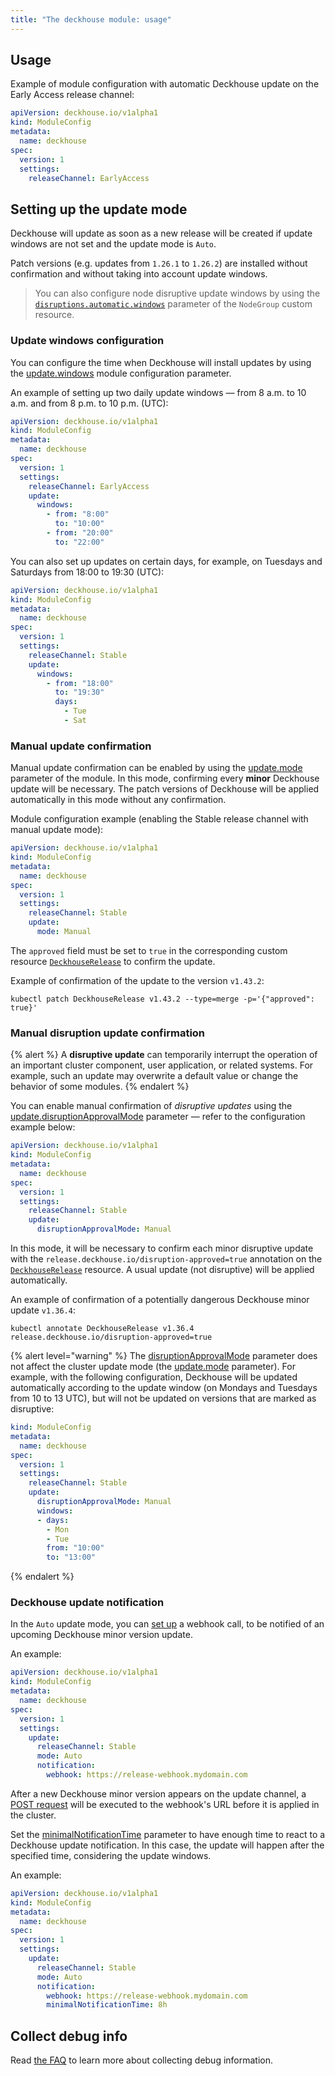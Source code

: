 ```yaml
---
title: "The deckhouse module: usage"
---
```


## Usage

Example of module configuration with automatic Deckhouse update on the Early Access release channel:

```yaml
apiVersion: deckhouse.io/v1alpha1
kind: ModuleConfig
metadata:
  name: deckhouse
spec:
  version: 1
  settings:
    releaseChannel: EarlyAccess
```

## Setting up the update mode

Deckhouse will update as soon as a new release will be created if update windows are not set and the update mode is `Auto`.

Patch versions (e.g. updates from `1.26.1` to `1.26.2`) are installed without confirmation and without taking into account update windows.

> You can also configure node disruptive update windows by using the [`disruptions.automatic.windows`](../040-node-manager/cr.html#nodegroup-v1-spec-disruptions-automatic-windows) parameter of the `NodeGroup` custom resource.

### Update windows configuration

You can configure the time when Deckhouse will install updates by using the [update.windows](configuration.html#parameters-update-windows) module configuration parameter.

An example of setting up two daily update windows — from 8 a.m. to 10 a.m. and from 8 p.m. to 10 p.m. (UTC):

```yaml
apiVersion: deckhouse.io/v1alpha1
kind: ModuleConfig
metadata:
  name: deckhouse
spec:
  version: 1
  settings:
    releaseChannel: EarlyAccess
    update:
      windows: 
        - from: "8:00"
          to: "10:00"
        - from: "20:00"
          to: "22:00"
```

You can also set up updates on certain days, for example, on Tuesdays and Saturdays from 18:00 to 19:30 (UTC):

```yaml
apiVersion: deckhouse.io/v1alpha1
kind: ModuleConfig
metadata:
  name: deckhouse
spec:
  version: 1
  settings:
    releaseChannel: Stable
    update:
      windows: 
        - from: "18:00"
          to: "19:30"
          days:
            - Tue
            - Sat
```

### Manual update confirmation

Manual update confirmation can be enabled by using the [update.mode](configuration.html#parameters-update-mode) parameter of the module. In this mode, confirming every **minor** Deckhouse update will be necessary. The patch versions of Deckhouse will be applied automatically in this mode without any confirmation.

Module configuration example (enabling the Stable release channel with manual update mode):

```yaml
apiVersion: deckhouse.io/v1alpha1
kind: ModuleConfig
metadata:
  name: deckhouse
spec:
  version: 1
  settings:
    releaseChannel: Stable
    update:
      mode: Manual
```

The `approved` field must be set to `true` in the corresponding custom resource [`DeckhouseRelease`](cr.html#deckhouserelease) to confirm the update.

Example of confirmation of the update to the version `v1.43.2`:

```shell
kubectl patch DeckhouseRelease v1.43.2 --type=merge -p='{"approved": true}'
```

### Manual disruption update confirmation

{% alert %}
A **disruptive update** can temporarily interrupt the operation of an important cluster component, user application, or related systems. For example, such an update may overwrite a default value or change the behavior of some modules.
{% endalert %}

You can enable manual confirmation of _disruptive updates_ using the [update.disruptionApprovalMode](configuration.html#parameters-update-disruptionapprovalmode) parameter — refer to the configuration example below:

```yaml
apiVersion: deckhouse.io/v1alpha1
kind: ModuleConfig
metadata:
  name: deckhouse
spec:
  version: 1
  settings:
    releaseChannel: Stable
    update:
      disruptionApprovalMode: Manual
```

In this mode, it will be necessary to confirm each minor disruptive update with the `release.deckhouse.io/disruption-approved=true` annotation on the [`DeckhouseRelease`](cr.html#deckhouserelease) resource. A usual update (not disruptive) will be applied automatically.

An example of confirmation of a potentially dangerous Deckhouse minor update `v1.36.4`:

```shell
kubectl annotate DeckhouseRelease v1.36.4 release.deckhouse.io/disruption-approved=true
```

{% alert level="warning" %}
The [disruptionApprovalMode](configuration.html#parameters-update-disruptionapprovalmode) parameter does not affect the cluster update mode (the [update.mode](configuration.html#parameters-update-mode) parameter). For example, with the following configuration, Deckhouse will be updated automatically according to the update window (on Mondays and Tuesdays from 10 to 13 UTC), but will not be updated on versions that are marked as disruptive:

```yaml
kind: ModuleConfig
metadata:
  name: deckhouse
spec:
  version: 1
  settings:
    releaseChannel: Stable
    update:
      disruptionApprovalMode: Manual
      windows:
      - days:
        - Mon
        - Tue
        from: "10:00"
        to: "13:00"
```

{% endalert %}

### Deckhouse update notification

In the `Auto` update mode, you can [set up](configuration.html#parameters-update-notification) a webhook call, to be notified of an upcoming Deckhouse minor version update.

An example:

```yaml
apiVersion: deckhouse.io/v1alpha1
kind: ModuleConfig
metadata:
  name: deckhouse
spec:
  version: 1
  settings:
    update:
      releaseChannel: Stable
      mode: Auto
      notification:
        webhook: https://release-webhook.mydomain.com
```

After a new Deckhouse minor version appears on the update channel, a [POST request](configuration.html#parameters-update-notification-webhook) will be executed to the webhook's URL before it is applied in the cluster.

Set the [minimalNotificationTime](configuration.html#parameters-update-notification-minimalnotificationtime) parameter to have enough time to react to a Deckhouse update notification. In this case, the update will happen after the specified time, considering the update windows.

An example:

```yaml
apiVersion: deckhouse.io/v1alpha1
kind: ModuleConfig
metadata:
  name: deckhouse
spec:
  version: 1
  settings:
    update:
      releaseChannel: Stable
      mode: Auto
      notification:
        webhook: https://release-webhook.mydomain.com
        minimalNotificationTime: 8h
```

## Collect debug info

Read [the FAQ](faq.html#how-to-collect-debug-info) to learn more about collecting debug information.
